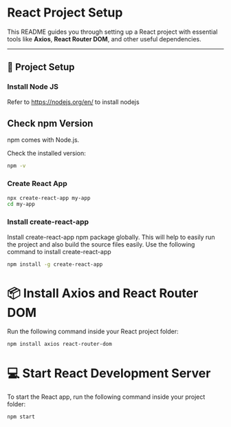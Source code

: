 # React Project Setup

This README guides you through setting up a React project with essential tools like **Axios**, **React Router DOM**, and other useful dependencies.

---

## 🚀 Project Setup

### Install Node JS
Refer to https://nodejs.org/en/ to install nodejs

##  Check npm Version

npm comes with Node.js.

Check the installed version:

```bash
npm -v
```

### Create React App

```bash
npx create-react-app my-app
cd my-app
```


### Install create-react-app
Install create-react-app npm package globally. This will help to easily run the project and also build the source files easily. Use the following command to install create-react-app

```bash
npm install -g create-react-app
```

# 📦 Install Axios and React Router DOM

Run the following command inside your React project folder:

```bash
npm install axios react-router-dom
```

# 💻 Start React Development Server

To start the React app, run the following command inside your project folder:

```bash
npm start
```

